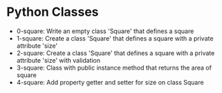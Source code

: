 # Python Classes

- 0-square: Write an empty class 'Square' that defines a square
- 1-square: Create a class 'Square' that defines a square with a private attribute 'size'
- 2-square: Create a class 'Square' that defines a square with a private attribute 'size' with validation
- 3-square: Class with public instance method that returns the area of square
- 4-square: Add property getter and setter for size on class Square
